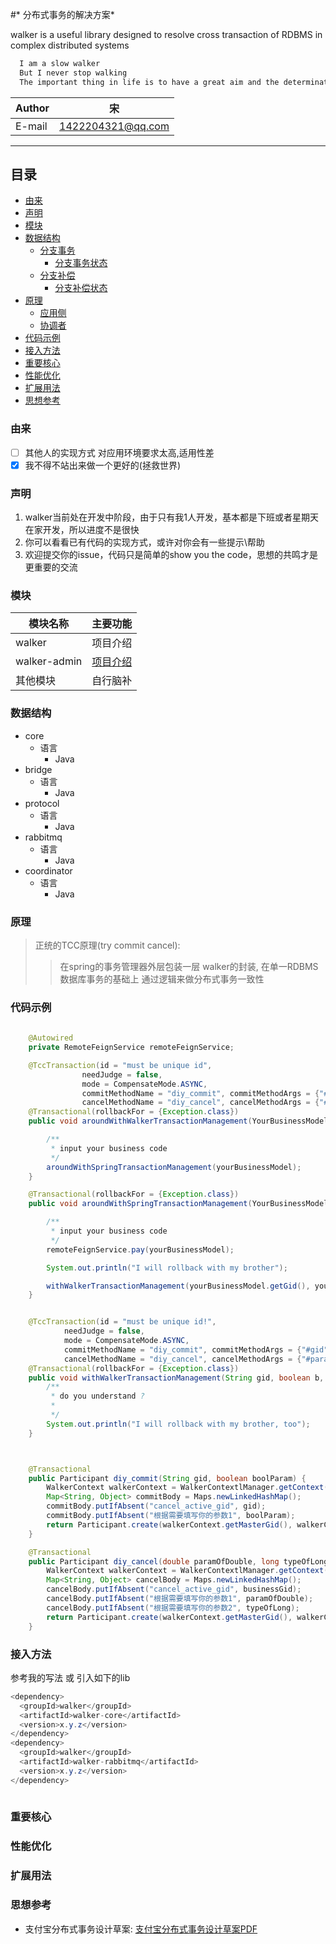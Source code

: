 #* 分布式事务的解决方案*

walker is a useful library designed to resolve cross transaction of RDBMS in complex distributed systems


```java
  I am a slow walker
  But I never stop walking
  The important thing in life is to have a great aim and the determination to attain it
```

|Author|宋|
|---|---
|E-mail|1422204321@qq.com

****
## 目录
* [由来](#由来)
* [声明](#声明)
* [模块](#模块)
* [数据结构](#数据结构)
    - [分支事务](#分支事务)
      *  [分支事务状态](#分支事务状态)  
    - [分支补偿](#分支事务)
      *  [分支补偿状态](#分支补偿状态)  
* [原理](#原理) 
    * [应用侧](#应用侧) 
    * [协调者](#协调者) 
* [代码示例](#代码示例) 
* [接入方法](#接入方法)
* [重要核心](#重要核心)
* [性能优化](#性能优化)
* [扩展用法](#扩展用法)
* [思想参考](#思想参考) 


### 由来
- [ ] 其他人的实现方式 对应用环境要求太高,适用性差
- [x] 我不得不站出来做一个更好的(拯救世界)

### 声明
1. walker当前处在开发中阶段，由于只有我1人开发，基本都是下班或者星期天在家开发，所以进度不是很快 
1. 你可以看看已有代码的实现方式，或许对你会有一些提示\帮助 
1. 欢迎提交你的issue，代码只是简单的show you the code，思想的共鸣才是更重要的交流

### 模块
|模块名称|主要功能|
|---|---
|walker|项目介绍
|walker-admin|[项目介绍](walker-admin)
|其他模块|自行脑补

### 数据结构
* core
    * 语言
        * Java
* bridge
    * 语言
        * Java
* protocol
    * 语言
        * Java
* rabbitmq
    * 语言
        * Java
* coordinator
    * 语言
        * Java
        
### 原理
> 正统的TCC原理(try commit cancel):
>> 在spring的事务管理器外层包装一层 walker的封装, 在单一RDBMS数据库事务的基础上 通过逻辑来做分布式事务一致性

### 代码示例
```java
   
    @Autowired
    private RemoteFeignService remoteFeignService;

    @TccTransaction(id = "must be unique id",
                needJudge = false,
                mode = CompensateMode.ASYNC,
                commitMethodName = "diy_commit", commitMethodArgs = {"#yourBusinessModel.gid", "#yourBusinessModel.boolParam"},
                cancelMethodName = "diy_cancel", cancelMethodArgs = {"#yourBusinessModel.doubleParam", "#yourBusinessModel.longParam", "#p0.gid"})
    @Transactional(rollbackFor = {Exception.class})
    public void aroundWithWalkerTransactionManagement(YourBusinessModel yourBusinessModel) {

        /**
         * input your business code
         */
        aroundWithSpringTransactionManagement(yourBusinessModel);
    }

    @Transactional(rollbackFor = {Exception.class})
    public void aroundWithSpringTransactionManagement(YourBusinessModel yourBusinessModel) {

        /**
         * input your business code
         */
        remoteFeignService.pay(yourBusinessModel);

        System.out.println("I will rollback with my brother");

        withWalkerTransactionManagement(yourBusinessModel.getGid(), yourBusinessModel.isBoolParam(), yourBusinessModel.getDoubleParam(), yourBusinessModel.getLongParam());
    }


    @TccTransaction(id = "must be unique id!",
            needJudge = false,
            mode = CompensateMode.ASYNC,
            commitMethodName = "diy_commit", commitMethodArgs = {"#gid", "#b"},
            cancelMethodName = "diy_cancel", cancelMethodArgs = {"#paramOfDouble", "#typeOfLong", "#gid"})
    @Transactional(rollbackFor = {Exception.class})
    public void withWalkerTransactionManagement(String gid, boolean b, double paramOfDouble, long typeOfLong) {
        /**
         * do you understand ?
         *
         */
        System.out.println("I will rollback with my brother, too");
    }



    @Transactional
    public Participant diy_commit(String gid, boolean boolParam) {
        WalkerContext walkerContext = WalkerContextlManager.getContext();
        Map<String, Object> commitBody = Maps.newLinkedHashMap();
        commitBody.putIfAbsent("cancel_active_gid", gid);
        commitBody.putIfAbsent("根据需要填写你的参数1", boolParam);
        return Participant.create(walkerContext.getMasterGid(), walkerContext.getCurrentBranchGid(), "your_business_commit_url", commitBody, "something that need callback param from coordinator");
    }

    @Transactional
    public Participant diy_cancel(double paramOfDouble, long typeOfLong, String businessGid) {
        WalkerContext walkerContext = WalkerContextlManager.getContext();
        Map<String, Object> cancelBody = Maps.newLinkedHashMap();
        cancelBody.putIfAbsent("cancel_active_gid", businessGid);
        cancelBody.putIfAbsent("根据需要填写你的参数1", paramOfDouble);
        cancelBody.putIfAbsent("根据需要填写你的参数2", typeOfLong);
        return Participant.create(walkerContext.getMasterGid(), walkerContext.getCurrentBranchGid(), "your_business_cancel_url", cancelBody, "something that need callback param from coordinator");
    }

```
### 接入方法
参考我的写法 或 引入如下的lib
```java
<dependency>
  <groupId>walker</groupId>
  <artifactId>walker-core</artifactId>
  <version>x.y.z</version>
</dependency>
<dependency>
  <groupId>walker</groupId>
  <artifactId>walker-rabbitmq</artifactId>
  <version>x.y.z</version>
</dependency>
 
```
### 重要核心

### 性能优化

### 扩展用法

### 思想参考
- 支付宝分布式事务设计草案:  [支付宝分布式事务设计草案PDF](_doc/支付宝分布式事务设计草案.pdf)
